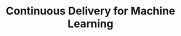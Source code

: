 ---
title: 'Continuous Delivery for Machine Learning' 
acronym: CD4ML
type: GL - Tier 1
webpage: 'https://martinfowler.com/articles/cd4ml.html' 
---